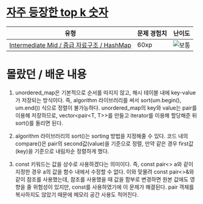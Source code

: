 # [자주 등장한 top k 숫자 ](https://www.codetree.ai/missions/8/problems/top-k-frequent-elements)

|유형|문제 경험치|난이도|
|---|---|---|
|[Intermediate Mid / 중급 자료구조 / HashMap](https://www.codetree.ai/missions?missionId=8)|60xp|![보통][medium]|








[b5]: https://img.shields.io/badge/Bronze_5-%235D3E31.svg
[b4]: https://img.shields.io/badge/Bronze_4-%235D3E31.svg
[b3]: https://img.shields.io/badge/Bronze_3-%235D3E31.svg
[b2]: https://img.shields.io/badge/Bronze_2-%235D3E31.svg
[b1]: https://img.shields.io/badge/Bronze_1-%235D3E31.svg
[s5]: https://img.shields.io/badge/Silver_5-%23394960.svg
[s4]: https://img.shields.io/badge/Silver_4-%23394960.svg
[s3]: https://img.shields.io/badge/Silver_3-%23394960.svg
[s2]: https://img.shields.io/badge/Silver_2-%23394960.svg
[s1]: https://img.shields.io/badge/Silver_1-%23394960.svg
[g5]: https://img.shields.io/badge/Gold_5-%23FFC433.svg
[g4]: https://img.shields.io/badge/Gold_4-%23FFC433.svg
[g3]: https://img.shields.io/badge/Gold_3-%23FFC433.svg
[g2]: https://img.shields.io/badge/Gold_2-%23FFC433.svg
[g1]: https://img.shields.io/badge/Gold_1-%23FFC433.svg
[p5]: https://img.shields.io/badge/Platinum_5-%2376DDD8.svg
[p4]: https://img.shields.io/badge/Platinum_4-%2376DDD8.svg
[p3]: https://img.shields.io/badge/Platinum_3-%2376DDD8.svg
[p2]: https://img.shields.io/badge/Platinum_2-%2376DDD8.svg
[p1]: https://img.shields.io/badge/Platinum_1-%2376DDD8.svg
[passed]: https://img.shields.io/badge/Passed-%23009D27.svg
[failed]: https://img.shields.io/badge/Failed-%23D24D57.svg
[easy]: https://img.shields.io/badge/쉬움-%235cb85c.svg?for-the-badge
[medium]: https://img.shields.io/badge/보통-%23FFC433.svg?for-the-badge
[hard]: https://img.shields.io/badge/어려움-%23D24D57.svg?for-the-badge


# 몰랐던 / 배운 내용
1. unordered_map은 기본적으로 순서를 따지지 않고, 해시 테이블 내에 key-value가 저장되는 방식이다. 즉, algorithm 라이브러리를 써서 sort(um.begin(), um.end()) 식으로 정렬이 불가능하다.
unordered_map의 key와 value는 pair를 이용해 저장하므로, vector<pair<T, T>>를 만들고 iterator를 이용해 할당해준 뒤 sort()를 돌리면 된다.

2. algorithm 라이브러리의 sort()는 sorting 방법을 지정해줄 수 있다. 코드 내의 compare()은 pair의 second값(value)을 기준으로 정렬, 만약 같은 경우 first값(key)을 기준으로 내림차순 정렬하게 했다.

3. const 키워드는 값을 상수로 사용하겠다는 의미이다. 즉, const pair<> a와 같이 지정한 경우 a의 값을 함수 내에서 수정할 수 없다.
이와 맞물려 const pair<>&와 같이 참조를 사용했는데, 참조를 사용했을 때 값을 함부로 변경하면 원본 값에도 영향을 줄 위험성이 있지만, const를 사용하였기에 이 문제가 해결된다. pair 객체를 복사하지도 않았기 때문에 메모리 공간 사용도 적어진다. 
